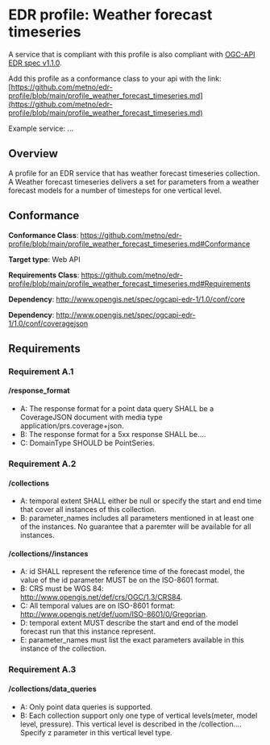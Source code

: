 # EDR profile: Weather forecast timeseries

A service that is compliant with this profile is also compliant with [OGC-API EDR spec v1.1.0](https://docs.ogc.org/is/19-086r6/19-086r6.html).

Add this profile as a conformance class to your api with the link: [https://github.com/metno/edr-profile/blob/main/profile_weather_forecast_timeseries.md](https://github.com/metno/edr-profile/blob/main/profile_weather_forecast_timeseries.md)

Example service: ...

## Overview

A profile for an EDR service that has weather forecast timeseries collection. A Weather forecast timeseries delivers a set for parameters from a weather forecast models for a number of timesteps for one vertical level.

## Conformance

**Conformance Class**: https://github.com/metno/edr-profile/blob/main/profile_weather_forecast_timeseries.md#Conformance 

**Target type**: Web API

**Requirements Class**: https://github.com/metno/edr-profile/blob/main/profile_weather_forecast_timeseries.md#Requirements

**Dependency**: http://www.opengis.net/spec/ogcapi-edr-1/1.0/conf/core

**Dependency**: http://www.opengis.net/spec/ogcapi-edr-1/1.0/conf/coveragejson

## Requirements

### Requirement A.1

#### /response_format

- A: The response format for a point data query SHALL be a CoverageJSON document with media type  application/prs.coverage+json.
- B: The response format for a 5xx response SHALL be....
- C: DomainType SHOULD be PointSeries.

### Requirement A.2

#### /collections

- A: temporal extent SHALL either be null or specify the start and end time that cover all instances of this collection.
- B: parameter_names includes all parameters mentioned in at least one of the instances. No guarantee that a paremter will be available for all instances.

#### /collections/<collectionid>/instances

- A: id SHALL represent the reference time of the forecast model, the value of the id parameter MUST be on the ISO-8601 format.
- B: CRS must be WGS 84: http://www.opengis.net/def/crs/OGC/1.3/CRS84.
- C: All temporal values are on ISO-8601 format: http://www.opengis.net/def/uom/ISO-8601/0/Gregorian.
- D: temporal extent MUST describe the start and end of the model forecast run that this instance represent.
- E: parameter_names must list the exact parameters available in this instance of the collection.

### Requirement A.3

#### /collections/data_queries

- A: Only point data queries is supported.
- B: Each collection support only one type of vertical levels(meter, model level, pressure). This vertical level is described in the /collection.... Specify z parameter in this vertical level type.
